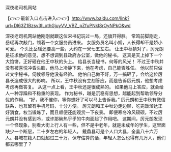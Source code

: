 深夜老司机网站



【👉👉最新入口点击进入👉👉】http://www.baidu.com/link?url=Dl63Z1Bzsv3ILxthGjuyVV_VBZ_pZfuPNkI8rOyNPkO&wd



深夜老司机网站他刚刚就跟这位宋书记玩过一局，还旗开得胜。
常鸣前脚刚走，岳瑶再次敲门，领着一个女服务员进来。
女服务员名叫小娇，人长得却不是娇小可爱。
个头比岳瑶还要高一些，大约在一米七五左右。
让王中秋猜对了，厉元朗是征求他的意见，想不想调到县政府办公室，做他的秘书。
这真是天上掉下一个大馅饼，正好砸在他王中秋的头上。
给县长当秘书，何等的风光！
不过王中秋并没有被喜悦冲昏头脑，他马上冷静下来，他在考虑，自己能否胜任。
他以前只做过文字秘书，伺候领导他没有经验。
他怕自己做不好，万一搞砸了，会给这位厉县长造成很大的影响。
所以，王中秋没有立刻答应，而是告诉厉元朗，他想考虑考虑再做答复。
从这一点上看，王中秋还是很成熟的。
如果他马上答应，就会给人一种浮躁和不稳重的表现。
作为秘书，越是沉稳有思想，越能起到帮助领导分忧的作用。
“好，我不催你，等你想好了可以马上告诉我。”
厉元朗和王中秋有微信联系，也互留有手机号码，十分方便。
厉元朗和王中秋边走边聊，吃完饭溜达正好消食，权当锻炼了，而且顺便还能观赏一下夜景。
即便寒冬冷风硕硕，不过厉元朗并没有感到冷，或许那碗热乎乎的牛肉面起了作用吧。
这期间，厉元朗发现一个怪现象，别看大街上行人有一些，但不是中老年，就是未成年的学生，这里面缺少一个断层，二十岁左右的年轻人。
戴鼎县可是个人口大县，全县八十六万人。县城在籍人口就超过三十万，保守估算的话，年轻人怎么也得有几万人，他们都去哪里了？
